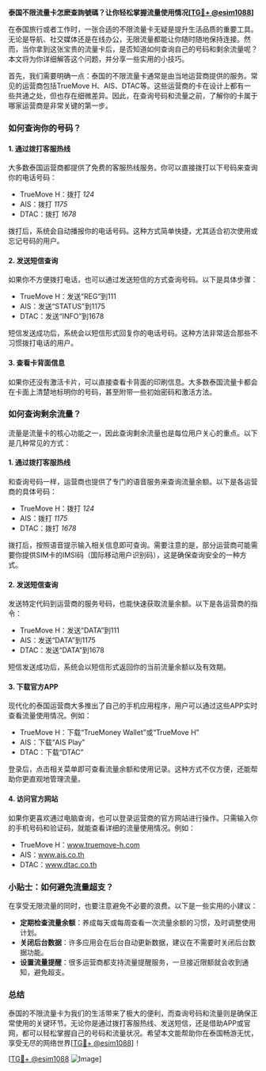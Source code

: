**泰国不限流量卡怎麽查詢號碼？让你轻松掌握流量使用情况[[TG💪+ @esim1088](https://t.me/s/esim1088)]**

在泰国旅行或者工作时，一张合适的不限流量卡无疑是提升生活品质的重要工具。无论是导航、社交媒体还是在线办公，无限流量都能让你随时随地保持连接。然而，当你拿到这张宝贵的流量卡后，是否知道如何查询自己的号码和剩余流量呢？本文将为你详细解答这个问题，并分享一些实用的小技巧。

首先，我们需要明确一点：泰国的不限流量卡通常是由当地运营商提供的服务。常见的运营商包括TrueMove H、AIS、DTAC等。这些运营商的卡在设计上都有一些共通之处，但也存在细微差异。因此，在查询号码和流量之前，了解你的卡属于哪家运营商是非常关键的第一步。

### 如何查询你的号码？

#### 1. **通过拨打客服热线**
   大多数泰国运营商都提供了免费的客服热线服务。你可以直接拨打以下号码来查询你的电话号码：
   - TrueMove H：拨打 *124*
   - AIS：拨打 *1175*
   - DTAC：拨打 *1678*

   拨打后，系统会自动播报你的电话号码。这种方式简单快捷，尤其适合初次使用或忘记号码的用户。

#### 2. **发送短信查询**
   如果你不方便拨打电话，也可以通过发送短信的方式查询号码。以下是具体步骤：
   - TrueMove H：发送“REG”到111
   - AIS：发送“STATUS”到1175
   - DTAC：发送“INFO”到1678

   短信发送成功后，系统会以短信形式回复你的电话号码。这种方法非常适合那些不习惯拨打电话的用户。

#### 3. **查看卡背面信息**
   如果你还没有激活卡片，可以直接查看卡背面的印刷信息。大多数泰国流量卡都会在卡面上清楚地标明你的号码，甚至附带一些初始密码和激活方法。

### 如何查询剩余流量？

流量是流量卡的核心功能之一，因此查询剩余流量也是每位用户关心的重点。以下是几种常见的方式：

#### 1. **通过拨打客服热线**
   和查询号码一样，运营商也提供了专门的语音服务来查询流量余额。以下是各运营商的具体号码：
   - TrueMove H：拨打 *124*
   - AIS：拨打 *1175*
   - DTAC：拨打 *1678*

   拨打后，按照语音提示输入相关信息即可查询。需要注意的是，部分运营商可能需要你提供SIM卡的IMSI码（国际移动用户识别码），这是确保查询安全的一种方式。

#### 2. **发送短信查询**
   发送特定代码到运营商的服务号码，也能快速获取流量余额。以下是各运营商的指令：
   - TrueMove H：发送“DATA”到111
   - AIS：发送“DATA”到1175
   - DTAC：发送“DATA”到1678

   短信发送成功后，系统会以短信形式返回你的当前流量余额以及有效期。

#### 3. **下载官方APP**
   现代化的泰国运营商大多推出了自己的手机应用程序，用户可以通过这些APP实时查看流量使用情况。例如：
   - TrueMove H：下载“TrueMoney Wallet”或“TrueMove H”
   - AIS：下载“AIS Play”
   - DTAC：下载“DTAC”

   登录后，点击相关菜单即可查看流量余额和使用记录。这种方式不仅方便，还能帮助你更直观地管理流量。

#### 4. **访问官方网站**
   如果你更喜欢通过电脑查询，也可以登录运营商的官方网站进行操作。只需输入你的手机号码和验证码，就能查看详细的流量使用情况。例如：
   - TrueMove H：www.truemove-h.com
   - AIS：www.ais.co.th
   - DTAC：www.dtac.co.th

### 小贴士：如何避免流量超支？

在享受无限流量的同时，也要注意避免不必要的浪费。以下是一些实用的小建议：
- **定期检查流量余额**：养成每天或每周查看一次流量余额的习惯，及时调整使用计划。
- **关闭后台数据**：许多应用会在后台自动更新数据，建议在不需要时关闭后台数据功能。
- **设置流量提醒**：很多运营商都支持流量提醒服务，一旦接近限额就会收到通知，避免超支。

### 总结

泰国的不限流量卡为我们的生活带来了极大的便利，而查询号码和流量则是确保正常使用的关键环节。无论你是通过拨打客服热线、发送短信，还是借助APP或官网，都可以轻松掌握自己的号码和流量状况。希望本文能帮助你在泰国畅游无忧，享受无尽的网络世界[[TG💪+ @esim1088](https://t.me/s/esim1088)]！

[[TG💪+ @esim1088](https://t.me/s/esim1088) ![Image](https://i.postimg.cc/4NQfJmqS/Snipaste-2025-05-13-00-14-12.png)]